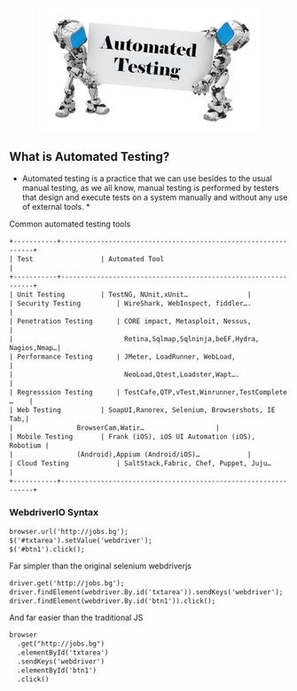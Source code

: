 ﻿<p align="center">
  <img src="screnshot.jpg" />
</p>

## What is Automated Testing?
* Automated testing is a practice that we can use besides to the usual manual testing, as we all know, manual testing is performed by testers that design and execute tests on a system manually and without any use of external tools. *

Common automated testing tools

```
+-----------+---------------------------------------------------------------+
| Test       		   | Automated Tool                                 |
+-----------+---------------------------------------------------------------+
| Unit Testing   	   | TestNG, NUnit,xUnit…			    |
| Security Testing         | WireShark, WebInspect, fiddler….               |
| Penetration Testing  	   | CORE impact, Metasploit, Nessus, 		    |
|                            Retina,Sqlmap,Sqlninja,beEF,Hydra, Nagios,Nmap…|
| Performance Testing      | JMeter, LoadRunner, WebLoad, 	            |
|                            NeoLoad,Qtest,Loadster,Wapt….                  |
| Regresssion Testing      | TestCafe,QTP,vTest,Winrunner,TestComplete …    |
| Web Testing     	   | SoapUI,Ranorex, Selenium, Browsershots, IE Tab,|
|			     BrowserCam,Watir…	   			    |
| Mobile Testing   	   | Frank (iOS), iOS UI Automation (iOS), Robotium |
|			     (Android),Appium (Android/iOS)… 		    |
| Cloud Testing	           | SaltStack,Fabric, Chef, Puppet, Juju…          |
+-----------+---------------------------------------------------------------+
```

### WebdriverIO Syntax

```
browser.url('http://jobs.bg');
$('#txtarea').setValue('webdriver');
$('#btn1').click();
```

Far simpler than the original selenium webdriverjs

```
driver.get('http://jobs.bg');
driver.findElement(webdriver.By.id('txtarea')).sendKeys('webdriver');
driver.findElement(webdriver.By.id('btn1')).click();
```

And far easier than the traditional JS

```
browser
  .get("http://jobs.bg")
  .elementById('txtarea')
  .sendKeys('webdriver')
  .elementById('btn1')
  .click()
```